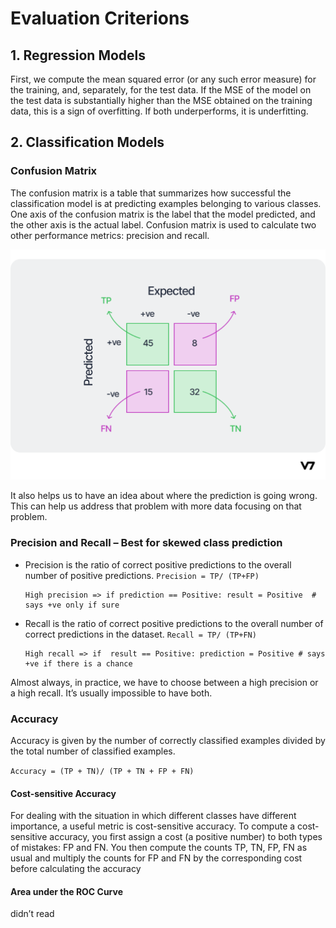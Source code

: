 # Evaluation Criterions

## 1. Regression Models
First, we compute the mean squared error (or any such error measure) for the training, and, separately, for the test data. If the MSE of the model on the test data is substantially higher than the MSE obtained on the training data, this is a sign of overfitting. If both underperforms, it is underfitting.
                   
## 2. Classification Models

### Confusion Matrix
The confusion matrix is a table that summarizes how successful the classification model is at predicting examples belonging to various classes. One axis of the confusion matrix is the label that the model predicted, and the other axis is the actual label. Confusion matrix is used to calculate two other performance metrics: precision and recall.

![Alt text](image.png)

It also helps us to have an idea about where the prediction is going wrong. This can help us address that problem with more data focusing on that problem.

### Precision and Recall – Best for skewed class prediction
- Precision is the ratio of correct positive predictions to the overall number of positive predictions. 
```Precision = TP/ (TP+FP)```

      High precision => if prediction == Positive: result = Positive  # says +ve only if sure

- Recall is the ratio of correct positive predictions to the overall number of correct predictions in the dataset.
```Recall = TP/ (TP+FN)```

      High recall => if  result == Positive: prediction = Positive # says +ve if there is a chance

Almost always, in practice, we have to choose between a high precision or a high recall. It’s usually impossible to have both.

### Accuracy 
Accuracy is given by the number of correctly classified examples divided by the total number of classified examples.

```Accuracy = (TP + TN)/ (TP + TN + FP + FN)```

#### Cost-sensitive Accuracy

For dealing with the situation in which different classes have different importance, a useful metric is cost-sensitive accuracy. To compute a cost-sensitive accuracy, you first assign a cost (a positive number) to both types of mistakes: FP and FN. You then compute the counts TP, TN, FP, FN as usual and multiply the counts for FP and FN by the corresponding cost before calculating the accuracy

#### Area under the ROC Curve
didn’t read